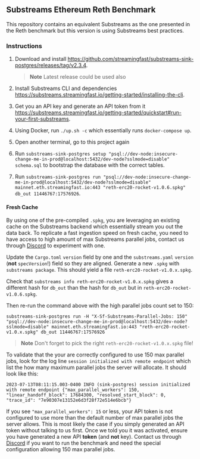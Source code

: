 ## Substreams Ethereum Reth Benchmark

This repository contains an equivalent Substreams as the one presented in the Reth benchmark but this version is using Substreams best practices.

### Instructions

1. Download and install https://github.com/streamingfast/substreams-sink-postgres/releases/tag/v2.3.4.

   > **Note** Latest release could be used also

1. Install Substreams CLI and dependencies https://substreams.streamingfast.io/getting-started/installing-the-cli.

1. Get you an API key and generate an API token from it https://substreams.streamingfast.io/getting-started/quickstart#run-your-first-substreams.

1. Using Docker, run `./up.sh -c` which essentially runs `docker-compose up`.

1. Open another terminal, go to this project again

1. Run `substreams-sink-postgres setup "psql://dev-node:insecure-change-me-in-prod@localhost:5432/dev-node?sslmode=disable" schema.sql` to bootstrap the database with the correct tables.

1. Run `substreams-sink-postgres run "psql://dev-node:insecure-change-me-in-prod@localhost:5432/dev-node?sslmode=disable" mainnet.eth.streamingfast.io:443 "reth-erc20-rocket-v1.0.6.spkg" db_out 11446767:17576926`.

#### Fresh Cache

By using one of the pre-compiled `.spkg`, you are leveraging an existing cache on the Substreams backend which essentially stream you out the data back. To replicate a fast ingestion speed on fresh cache, you need to have access to high amount of  max Substreams parallel jobs, contact us through [Discord](https://discord.com/channels/666749063386890256/820011680842907761) to experiment with one.

Update the `Cargo.toml` `version` field by one and the `substreams.yaml` `version` (**not** `specVersion`!) field so they are aligned. Generate a new `.spkg` with `substreams package`. This should yield a file `reth-erc20-rocket-v1.0.x.spkg`.

Check that `substreams info reth-erc20-rocket-v1.0.x.spkg` gives a different hash for `db_out` than the hash for `db_out` but in `reth-erc20-rocket-v1.0.6.spkg`.

Then re-run the command above with the high parallel jobs count set to 150:

```
substreams-sink-postgres run -H "X-Sf-Substreams-Parallel-Jobs: 150" "psql://dev-node:insecure-change-me-in-prod@localhost:5432/dev-node?sslmode=disable" mainnet.eth.streamingfast.io:443 "reth-erc20-rocket-v1.0.x.spkg" db_out 11446767:17576926
```

> **Note** Don't forget to pick the right `reth-erc20-rocket-v1.0.x.spkg` file!

To validate that the your are correctly configured to use 150 max parallel jobs, look for the log line `session initialized with remote endpoint` which list the how many maximum parallel jobs the server will allocate. It should look like this:

```
2023-07-13T08:11:15.003-0400 INFO (sink-postgres) session initialized with remote endpoint {"max_parallel_workers": 150, "linear_handoff_block": 17684300, "resolved_start_block": 0, "trace_id": "7e90307e13152e6d3f28f72e514e6bcb"}
```

If you see `"max_parallel_workers": 15` or less, your API token is not configured to use more than the default number of max parallel jobs the server allows. This is most likely the case if you simply generated an API token without talking to us first. Once we told you it was activated, ensure you have generated a new API **token** (and **not** key). Contact us through [Discord](https://discord.com/channels/666749063386890256/820011680842907761) if you want to run the benchmark and need the special configuration allowing 150 max parallel jobs.
